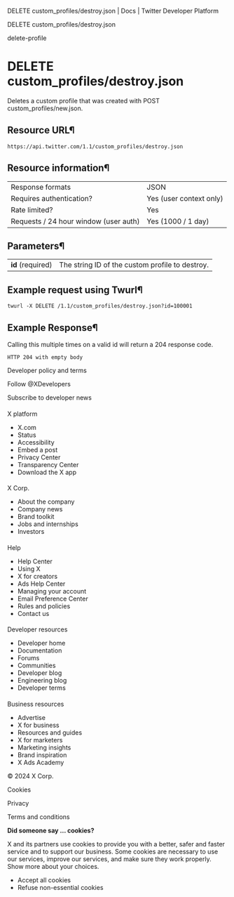 



DELETE
custom\_profiles/destroy.json | Docs | Twitter Developer Platform 





































































































DELETE
custom\_profiles/destroy.json



delete-profile

DELETE
custom\_profiles/destroy.json
====================================


Deletes a custom profile that was created with POST
custom\_profiles/new.json.


Resource URL¶
-------------


`https://api.twitter.com/1.1/custom_profiles/destroy.json`


Resource information¶
---------------------




|  |  |
| --- | --- |
| Response formats | JSON |
| Requires authentication? | Yes (user context only) |
| Rate limited? | Yes |
| Requests / 24 hour window (user auth) | Yes (1000 / 1 day) |


Parameters¶
-----------




|  |  |
| --- | --- |
| **id** (required) | The string ID of the custom profile to destroy. |


Example request using Twurl¶
----------------------------



```
twurl -X DELETE /1.1/custom_profiles/destroy.json?id=100001
```

Example Response¶
-----------------


Calling this multiple times on a valid id will return a 204 response
code.



```
HTTP 204 with empty body
```


















Developer policy and terms


Follow @XDevelopers


Subscribe to developer news












#### 
 X platform


* X.com
* Status
* Accessibility
* Embed a post
* Privacy Center
* Transparency Center
* Download the X app




#### 
 X Corp.


* About the company
* Company news
* Brand toolkit
* Jobs and internships
* Investors




#### 
 Help


* Help Center
* Using X
* X for creators
* Ads Help Center
* Managing your account
* Email Preference Center
* Rules and policies
* Contact us




#### 
 Developer resources


* Developer home
* Documentation
* Forums
* Communities
* Developer blog
* Engineering blog
* Developer terms




#### 
 Business resources


* Advertise
* X for business
* Resources and guides
* X for marketers
* Marketing insights
* Brand inspiration
* X Ads Academy









 © 2024 X Corp.
 


Cookies


Privacy


Terms and conditions






















**Did someone say … cookies?**  
  


 X and its partners use cookies to provide you with a better, safer and
 faster service and to support our business. Some cookies are necessary to use
 our services, improve our services, and make sure they work properly.
 Show more about your choices.


 




* Accept all cookies
* Refuse non-essential cookies















